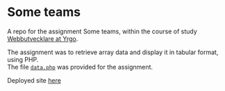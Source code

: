 # Some teams
A repo for the assignment Some teams, within the course of study [Webbutvecklare at Yrgo](https://www.yrgo.se/program/webbutvecklare/).

The assignment was to retrieve array data and display it in tabular format, using PHP.\
The file [```data.php```](./data.php) was provided for the assignment.

Deployed site [here](http://php-fanclub.se/some-teams/)
